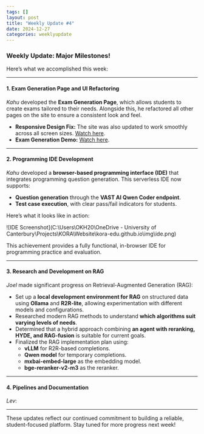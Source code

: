 ```yaml
---
tags: []
layout: post  
title: "Weekly Update #4"  
date: 2024-12-27  
categories: weeklyupdate  
---
```


### Weekly Update: Major Milestones!

Here’s what we accomplished this week:  

---

#### **1. Exam Generation Page and UI Refactoring**  
*Kahu* developed the **Exam Generation Page**, which allows students to create exams tailored to their needs. Alongside this, he refactored all other pages on the site to ensure a consistent look and feel.  

- **Responsive Design Fix:** The site was also updated to work smoothly across all screen sizes. [Watch here](https://www.youtube.com/shorts/hJ73RzTt1BE).  
- **Exam Generation Demo:** [Watch here](https://www.youtube.com/watch?v=XOMWb4fhtdw).  

---

#### **2. Programming IDE Development**  
*Kahu* developed a **browser-based programming interface (IDE)** that integrates programming question generation. This serverless IDE now supports:  
- **Question generation** through the **VAST AI Qwen Coder endpoint**.  
- **Test case execution**, with clear pass/fail indicators for students.  

Here’s what it looks like in action:  

![IDE Screenshot](C:\Users\OKH20\OneDrive - University of Canterbury\Projects\KORA\Website\kora-edu.github.io\img\ide.png)  

This achievement provides a fully functional, in-browser IDE for programming practice and evaluation.  

---

#### **3. Research and Development on RAG**  
*Joel* made significant progress on Retrieval-Augmented Generation (RAG):  
- Set up a **local development environment for RAG** on structured data using **Ollama** and **R2R-lite**, allowing experimentation with different models and configurations.  
- Researched modern RAG methods to understand **which algorithms suit varying levels of needs**.  
- Determined that a hybrid approach combining **an agent with reranking, HYDE, and RAG-fusion** is suitable for current goals.  
- Finalized the RAG implementation plan using:  
  - **vLLM** for R2R-based completions.  
  - **Qwen model** for temporary completions.  
  - **mxbai-embed-large** as the embedding model.  
  - **bge-reranker-v2-m3** as the reranker.  

---

#### **4. Pipelines and Documentation**  
*Lev*:

---

These updates reflect our continued commitment to building a reliable, student-focused platform. Stay tuned for more progress next week!  
